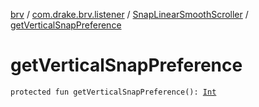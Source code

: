 [brv](../../index.md) / [com.drake.brv.listener](../index.md) / [SnapLinearSmoothScroller](index.md) / [getVerticalSnapPreference](./get-vertical-snap-preference.md)

# getVerticalSnapPreference

`protected fun getVerticalSnapPreference(): `[`Int`](https://kotlinlang.org/api/latest/jvm/stdlib/kotlin/-int/index.html)